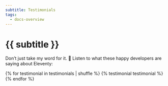 ```yaml
---
subtitle: Testimonials
tags:
  - docs-overview
---
```


# {{ subtitle }}

Don’t just take my word for it. 🌈 Listen to what these happy developers are saying about Eleventy:

{% for testimonial in testimonials | shuffle %}
{% testimonial testimonial %}
{% endfor %}
